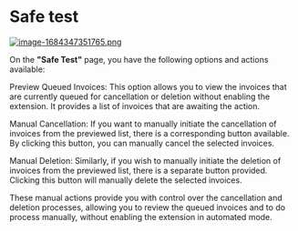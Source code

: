 # Safe test

[![image-1684347351765.png](https://doc.puq.info/uploads/images/gallery/2023-05/scaled-1680-/image-1684347351765.png)](https://doc.puq.info/uploads/images/gallery/2023-05/image-1684347351765.png)

On the **"Safe Test"** page, you have the following options and actions available:

Preview Queued Invoices: This option allows you to view the invoices that are currently queued for cancellation or deletion without enabling the extension. It provides a list of invoices that are awaiting the action.

Manual Cancellation: If you want to manually initiate the cancellation of invoices from the previewed list, there is a corresponding button available. By clicking this button, you can manually cancel the selected invoices.

Manual Deletion: Similarly, if you wish to manually initiate the deletion of invoices from the previewed list, there is a separate button provided. Clicking this button will manually delete the selected invoices.

These manual actions provide you with control over the cancellation and deletion processes, allowing you to review the queued invoices and to do process manually, without enabling the extension in automated mode.